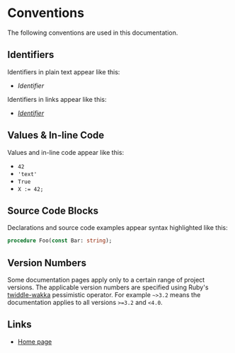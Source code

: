 # Conventions

The following conventions are used in this documentation.

## Identifiers

Identifiers in plain text appear like this:

* _Identifier_

Identifiers in links appear like this:

* [_Identifier_](#identifiers)

## Values & In-line Code

Values and in-line code appear like this:

* `42`
* `'text'`
* `True`
* `X := 42;`

## Source Code Blocks

Declarations and source code examples appear syntax highlighted like this:

```pascal
procedure Foo(const Bar: string);
```

## Version Numbers

Some documentation pages apply only to a certain range of project versions. The applicable version numbers are specified using Ruby's [twiddle-wakka](https://thoughtbot.com/blog/rubys-pessimistic-operator) pessimistic operator. For example `~>3.2` means the documentation applies to all versions `>=3.2` and `<4.0`.

## Links

* [Home page](../index.md)
